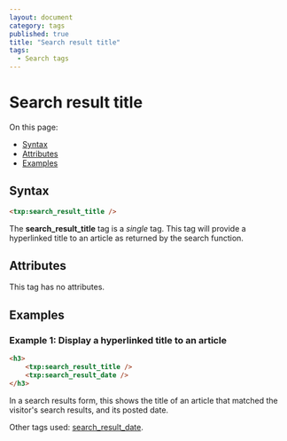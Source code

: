 ```yaml
---
layout: document
category: tags
published: true
title: "Search result title"
tags:
  - Search tags
---
```


# Search result title

On this page:

* [Syntax](#syntax)
* [Attributes](#attributes)
* [Examples](#examples)

## Syntax

~~~ html
<txp:search_result_title />
~~~

The **search_result_title** tag is a *single* tag. This tag will provide a hyperlinked title to an article as returned by the search function.

## Attributes

This tag has no attributes.

## Examples

### Example 1: Display a hyperlinked title to an article

~~~ html
<h3>
    <txp:search_result_title />
    <txp:search_result_date />
</h3>
~~~

In a search results form, this shows the title of an article that matched the visitor's search results, and its posted date.

Other tags used: [search_result_date](search_result_date).
